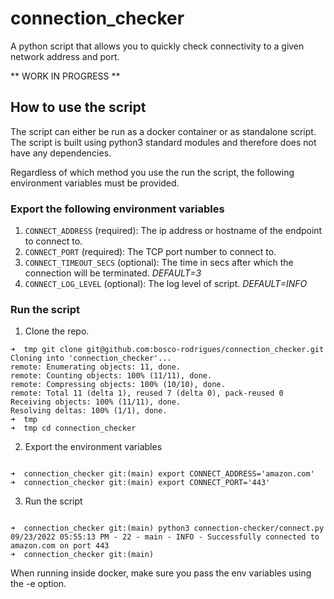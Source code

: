# connection_checker
A python script that allows you to quickly check connectivity to a given network address and port.

** WORK IN PROGRESS **

## How to use the script ##

The script can either be run as a docker container or as standalone script.
The script is built using python3 standard modules and therefore does not have any dependencies.

Regardless of which method you use the run the script, the following environment variables must be provided.

### Export the following environment variables ###

1. `CONNECT_ADDRESS` (required): The ip address or hostname of the endpoint to connect to.
2. `CONNECT_PORT` (required): The TCP port number to connect to.
3. `CONNECT_TIMEOUT_SECS` (optional): The time in secs after which the connection will be terminated. *DEFAULT=3*
4. `CONNECT_LOG_LEVEL` (optional): The log level of script. *DEFAULT=INFO*

### Run the script ###

1. Clone the repo.

```text
➜  tmp git clone git@github.com:bosco-rodrigues/connection_checker.git
Cloning into 'connection_checker'...
remote: Enumerating objects: 11, done.
remote: Counting objects: 100% (11/11), done.
remote: Compressing objects: 100% (10/10), done.
remote: Total 11 (delta 1), reused 7 (delta 0), pack-reused 0
Receiving objects: 100% (11/11), done.
Resolving deltas: 100% (1/1), done.
➜  tmp
➜  tmp cd connection_checker
```

2. Export the environment variables

```text

➜  connection_checker git:(main) export CONNECT_ADDRESS='amazon.com'
➜  connection_checker git:(main) export CONNECT_PORT='443'
```

3. Run the script

```text

➜  connection_checker git:(main) python3 connection-checker/connect.py
09/23/2022 05:55:13 PM - 22 - main - INFO - Successfully connected to amazon.com on port 443
➜  connection_checker git:(main)
```

When running inside docker, make sure you pass the env variables using the -e option.
